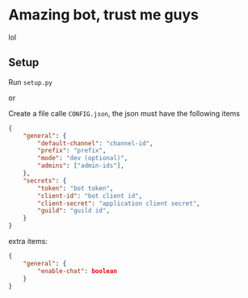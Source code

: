 # Amazing bot, trust me guys

lol

## Setup

Run `setup.py`

or

Create a file calle `CONFIG.json`, the json must have the following items

```json
{
    "general": {
        "default-channel": "channel-id",
        "prefix": "prefix",
        "mode": "dev (optional)",
        "admins": ["admin-ids"],
    },
    "secrets": {
        "token": "bot token",
        "client-id": "bot client id",
        "client-secret": "application client secret",
        "guild": "guild id",
    }
}
```

extra items:
```json
{
    "general": {
        "enable-chat": boolean
    }
}
```
